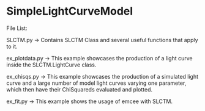 # SimpleLightCurveModel
File List:

SLCTM.py -> Contains SLCTM Class and several useful functions that apply to it.

ex_plotdata.py -> This example showcases the production of a light curve inside the SLCTM.LightCurve class.

ex_chisqs.py -> This example showcases the production of a simulated light curve and a large number of model light curves
varying one parameter, which then have their ChiSquareds evaluated and plotted.

ex_fit.py -> This example shows the usage of emcee with SLCTM.
